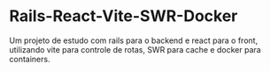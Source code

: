 # Rails-React-Vite-SWR-Docker
Um projeto de estudo com rails para o backend e react para o front, utilizando vite para controle de rotas, SWR para cache e docker para containers.
